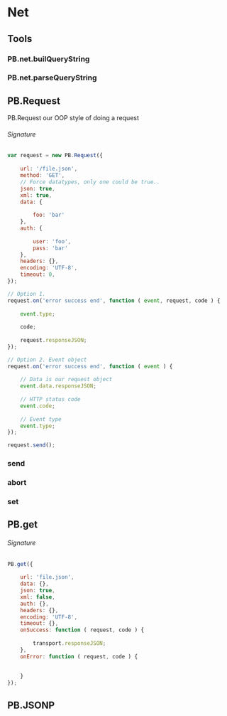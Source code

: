 # Net

## Tools

### PB.net.builQueryString
### PB.net.parseQueryString


## PB.Request

PB.Request our OOP style of doing a request

###### Signature
~~~js
var request = new PB.Request({
	
	url: '/file.json',
	method: 'GET',
	// Force datatypes, only one could be true..
	json: true,
	xml: true,
	data: {
		
		foo: 'bar'
	},
	auth: {
		
		user: 'foo',
		pass: 'bar'
	},
	headers: {},
	encoding: 'UTF-8',
	timeout: 0,
});

// Option 1. 
request.on('error success end', function ( event, request, code ) {
	
	event.type;
	
	code;
	
	request.responseJSON;
});

// Option 2. Event object
request.on('error success end', function ( event ) {
	
	// Data is our request object
	event.data.responseJSON;
	
	// HTTP status code
	event.code;
	
	// Event type
	event.type;
});

request.send();
~~~

### send
### abort
### set

## PB.get

###### Signature
~~~js
PB.get({
	
	url: 'file.json',
	data: {},
	json: true,
	xml: false,
	auth: {},
	headers: {},
	encoding: 'UTF-8',
	timeout: {},
	onSuccess: function ( request, code ) {
		
		transport.responseJSON;
	},
	onError: function ( request, code ) {
		
		
	}
});
~~~

## PB.JSONP